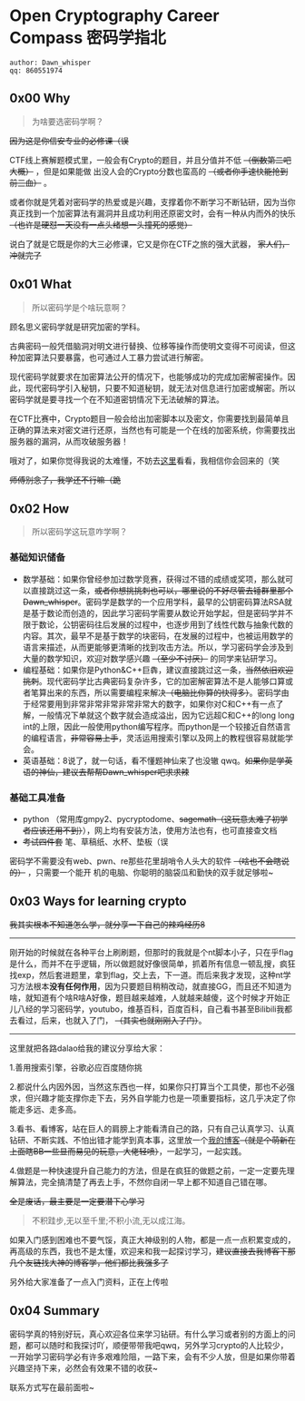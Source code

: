 # Open Cryptography Career Compass 密码学指北

```
author: Dawn_whisper
qq: 860551974
```

## 0x00 Why

> 为啥要选密码学啊？

~~因为这是你信安专业的必修课（误~~

CTF线上赛解题模式里，一般会有Crypto的题目，并且分值并不低 ~~（倒数第二吧大概）~~ ，但是如果能做 出没人会的Crypto分数也蛮高的 ~~（或者你手速快能抢到前三血）~~ 。

或者你就是凭着对密码学的热爱或是兴趣，支撑着你不断学习不断钻研，因为当你真正找到一个加密算法有漏洞并且成功利用还原密文时，会有一种从内而外的快乐 ~~（也许是硬怼一天没有一点头绪想一头撞死的感觉）~~

说白了就是它既是你的大三必修课，它又是你在CTF之旅的强大武器， ~~家人们，冲就完了~~

## 0x01 What

> 所以密码学是个啥玩意啊？

顾名思义密码学就是研究加密的学科。

古典密码一般凭借脑洞对明文进行替换、位移等操作而使明文变得不可阅读，但这种加密算法只要暴露，也可通过人工暴力尝试进行解密。

现代密码学就要求在加密算法公开的情况下，也能够成功的完成加密解密操作。因此，现代密码学引入秘钥，只要不知道秘钥，就无法对信息进行加密或解密。所以密码学就是要寻找一个在不知道密钥情况下无法破解的算法。

在CTF比赛中，Crypto题目一般会给出加密脚本以及密文，你需要找到最简单且正确的算法来对密文进行还原，当然也有可能是一个在线的加密系统，你需要找出服务器的漏洞，从而攻破服务器！

哦对了，如果你觉得我说的太难懂，不妨去[这里](https://zh.wikipedia.org/wiki/%E5%AF%86%E7%A0%81%E5%AD%A6)看看，我相信你会回来的（笑

~~师傅别念了，我学还不行嘛（跪~~

## 0x02 How

> 所以密码学这玩意咋学啊？

### 基础知识储备

- 数学基础：如果你曾经参加过数学竞赛，获得过不错的成绩或奖项，那么就可以直接跳过这一条，~~或者你想挑挑刺也可以，哪里说的不好尽管去锤群里那个Dawn_whisper~~。密码学是数学的一个应用学科，最早的公钥密码算法RSA就是基于数论而创造的，因此学习密码学需要从数论开始学起，但是密码学并不限于数论，公钥密码往后发展的过程中，也逐步用到了线性代数与抽象代数的内容。其次，最早不是基于数学的块密码，在发展的过程中，也被运用数学的语言来描述，从而更能够更清晰的找到攻击方法。所以，学习密码学会涉及到大量的数学知识，欢迎对数学感兴趣 ~~（至少不讨厌）~~ 的同学来钻研学习。
- 编程基础：如果你是Python&C++巨犇，建议直接跳过这一条，~~当然依旧欢迎挑刺~~。现代密码学比古典密码复杂许多，它的加密解密算法不是人能够口算或者笔算出来的东西，所以需要编程来解决~~（电脑比你算的快得多）~~。密码学由于经常要用到非常非常非常非常非常大的数字，如果你对C和C++有一点了解，一般情况下单就这个数字就会造成溢出，因为它远超C和C++的long long int的上限，因此一般使用python编写程序。而python是一个较接近自然语言的编程语言，~~非常容易上手~~，灵活运用搜索引擎以及网上的教程很容易就能学会。
- 英语基础：8说了，就一句话，看不懂题神仙来了也没辙 qwq。~~如果你是学英语的神仙，建议去帮帮Dawn_whisper吧求求辣~~

### 基础工具准备

- python （常用库gmpy2、pycryptodome、~~sagemath（这玩意太难了初学者应该还用不到）~~），网上均有安装方法，使用方法也有，也可直接查文档
- ~~考试四件套~~ 笔、草稿纸、水杯、垫板（误

密码学不需要没有web、pwn、re那些花里胡哨令人头大的软件 ~~（啥也不会瞎说的）~~ ，只需要一个能开 机的电脑、你聪明的脑袋瓜和勤快的双手就足够啦~

## 0x03 Ways for learning crypto

~~我其实根本不知道怎么学，就分享一下自己的辣鸡经历8~~

---

刚开始的时候就在各种平台上刷刷题，但那时的我就是个nt脚本小子，只在乎flag是什么，而并不在乎逻辑，所以做题就好像很简单，抓着所有信息一顿乱搜，疯狂找exp，然后套进题里，拿到flag，交上去，下一道。而后来我才发现，这种nt学习方法根本**没有任何作用**，因为只要题目稍稍改动，就直接GG，而且还不知道为啥，就知道有个啥R啥A好像，题目越来越难，人就越来越傻，这个时候才开始正儿八经的学习密码学，youtubo，维基百科，百度百科，自己看书甚至Bilibili我都去看过，后来，也就入了门， ~~（其实也就刚刚入了门）~~。

---

这里就把各路dalao给我的建议分享给大家：

1.善用搜索引擎，谷歌必应百度随你挑

2.都说什么内因外因，当然这东西也一样，如果你只打算当个工具使，那也不必强求，但兴趣才能支撑你走下去，另外自学能力也是一项重要指标，这几乎决定了你能走多远、走多高。

3.看书、看博客，站在巨人的肩膀上才能看清自己的路，只有自己认真学习、认真钻研、不断实践、不怕出错才能学到真本事，这里放一个[我的博客](https://dawn-whisper.hack.best/)~~（就是个萌新在上面瞎BB一些显而易见的玩意，大佬轻喷）~~，一起学习，一起实践。

4.做题是一种快速提升自己能力的方法，但是在疯狂的做题之前，一定一定要先理解算法，完全搞清楚了再去上手，不然你自闭一早上都不知道自己错在哪。

~~全是废话，最主要是一定要潜下心学习~~

> 不积跬步,无以至千里;不积小流,无以成江海。

如果入门感到困难也不要气馁，真正大神级别的人物，都是一点一点积累变成的，再高级的东西，我也不是太懂，欢迎来和我一起探讨学习，~~建议直接去我博客下那几个友链找大神的博客学，他们都比我强多了~~

另外给大家准备了一点入门资料，正在上传啦

## 0x04 Summary

密码学真的特别好玩，真心欢迎各位来学习钻研。有什么学习或者别的方面上的问题，都可以随时和我探讨吖，顺便带带我吧qwq，另外学习crypto的人比较少，一开始学习密码学必有许多艰难险阻，一路下来，会有不少人放，但是如果你带着兴趣坚持下来，必然会有效果不错的收获~

联系方式写在最前面啦~